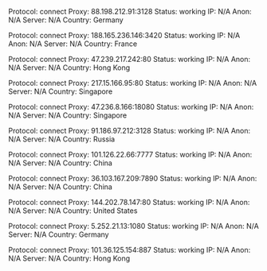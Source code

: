 Protocol: connect
Proxy: 88.198.212.91:3128
Status: working
IP: N/A
Anon: N/A
Server: N/A
Country: Germany

Protocol: connect
Proxy: 188.165.236.146:3420
Status: working
IP: N/A
Anon: N/A
Server: N/A
Country: France

Protocol: connect
Proxy: 47.239.217.242:80
Status: working
IP: N/A
Anon: N/A
Server: N/A
Country: Hong Kong

Protocol: connect
Proxy: 217.15.166.95:80
Status: working
IP: N/A
Anon: N/A
Server: N/A
Country: Singapore

Protocol: connect
Proxy: 47.236.8.166:18080
Status: working
IP: N/A
Anon: N/A
Server: N/A
Country: Singapore

Protocol: connect
Proxy: 91.186.97.212:3128
Status: working
IP: N/A
Anon: N/A
Server: N/A
Country: Russia

Protocol: connect
Proxy: 101.126.22.66:7777
Status: working
IP: N/A
Anon: N/A
Server: N/A
Country: China

Protocol: connect
Proxy: 36.103.167.209:7890
Status: working
IP: N/A
Anon: N/A
Server: N/A
Country: China

Protocol: connect
Proxy: 144.202.78.147:80
Status: working
IP: N/A
Anon: N/A
Server: N/A
Country: United States

Protocol: connect
Proxy: 5.252.21.13:1080
Status: working
IP: N/A
Anon: N/A
Server: N/A
Country: Germany

Protocol: connect
Proxy: 101.36.125.154:887
Status: working
IP: N/A
Anon: N/A
Server: N/A
Country: Hong Kong

